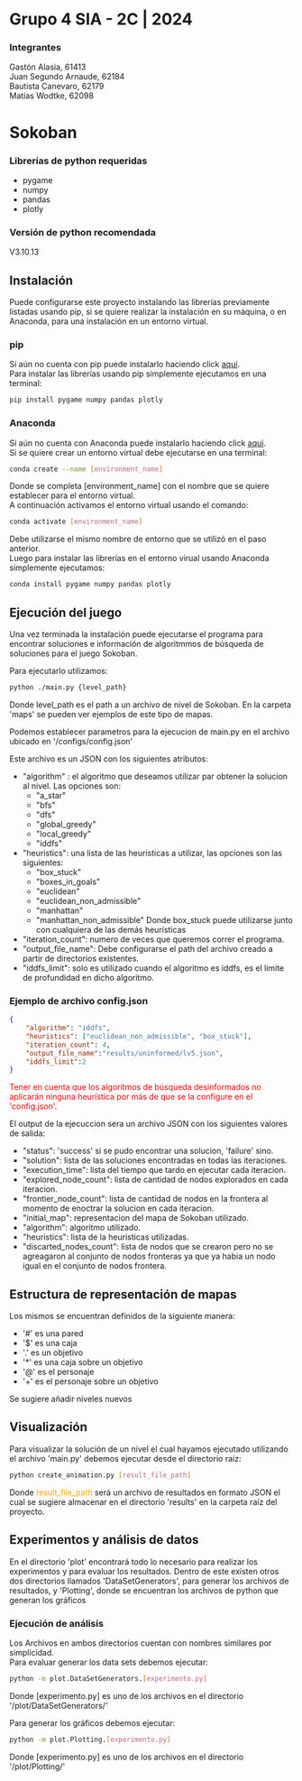 # Grupo 4 SIA - 2C | 2024

### Integrantes

Gastón Alasia, 61413\
Juan Segundo Arnaude, 62184\
Bautista Canevaro, 62179\
Matías Wodtke, 62098

# Sokoban

### Librerías de python requeridas
* pygame
* numpy
* pandas
* plotly

### Versión de python recomendada
V3.10.13

## Instalación
Puede configurarse este proyecto instalando las librerías previamente listadas usando pip, si se quiere realizar la instalación en su máquina, o en Anaconda, para una instalación en un entorno virtual.

### pip
Si aún no cuenta con pip puede instalarlo haciendo click [aquí](https://pip.pypa.io/en/stable/installation/).\
Para instalar las librerías usando pip simplemente ejecutamos en una terminal:
```bash
pip install pygame numpy pandas plotly
```

### Anaconda
Si aún no cuenta con Anaconda puede instalarlo haciendo click [aquí](https://www.anaconda.com/download/success).\
Si se quiere crear un entorno virtual debe ejecutarse en una terminal:
```bash
conda create --name [environment_name]
```
Donde se completa [environment_name] con el nombre que se quiere establecer para el entorno virtual.\
A continuación activamos el entorno virtual usando el comando:
```bash
conda activate [environment_name]
```
Debe utilizarse el mismo nombre de entorno que se utilizó en el paso anterior.\
Luego para instalar las librerías en el entorno virual usando Anaconda simplemente ejecutamos:
```bash
conda install pygame numpy pandas plotly
```

## Ejecución del juego 

Una vez terminada la instalación puede ejecutarse el programa para encontrar soluciones e información de algoritmmos de búsqueda de soluciones para el juego Sokoban.

Para ejecutarlo utilizamos:
```bash
python ./main.py {level_path}
```
Donde level_path es el path a un archivo de nivel de Sokoban. En la carpeta 'maps' se pueden ver ejemplos de este tipo de mapas.

Podemos establecer parametros para la ejecucion de main.py en el archivo ubicado en '/configs/config.json'

Este archivo es un JSON con los siguientes atributos:
* "algorithm" : el algoritmo que deseamos utilizar par obtener la solucion al nivel. Las opciones son:
  * "a_star"
  * "bfs"
  * "dfs"
  * "global_greedy"
  * "local_greedy"
  * "iddfs"
* "heuristics": una lista de las heuristicas a utilizar, las opciones son las siguientes:
  * "box_stuck"
  * "boxes_in_goals"
  * "euclidean"
  * "euclidean_non_admissible"
  * "manhattan"
  * "manhattan_non_admissible"
  Donde box_stuck puede utilizarse junto con cualquiera de las demás heurísticas
* "iteration_count": numero de veces que queremos correr el programa.
* "output_file_name": Debe configurarse el path del archivo creado a partir de directorios existentes.
* "iddfs_limit": solo es utilizado cuando el algoritmo es iddfs, es el limite de profundidad en dicho algoritmo.

### Ejemplo de archivo config.json
```json
{
    "algorithm": "iddfs",
    "heuristics": ["euclidean_non_admissible", "box_stuck"],
    "iteration_count": 4,
    "output_file_name":"results/uninformed/lv5.json",
    "iddfs_limit":2
}
```

<span style="color:red">Tener en cuenta que los algoritmos de búsqueda desinformados no aplicarán ninguna heurística por más de que se la configure en el 'config.json'</span>.

El output de la ejecuccion sera un archivo JSON con los siguientes valores de salida:
* "status": 'success' si se pudo encontrar una solucion, 'failure' sino.
* "solution": lista de las soluciones encontradas en todas las iteraciones.
* "execution_time": lista del tiempo que tardo en ejecutar cada iteracion.
* "explored_node_count": lista de cantidad de nodos explorados en cada iteracion.
* "frontier_node_count": lista de cantidad de nodos en la frontera al momento de enoctrar la solucion en cada iteracion.
* "initial_map": representacion del mapa de Sokoban utilizado.
* "algorithm": algoritmo utilizado.
* "heuristics": lista de la heuristicas utilizadas.
* "discarted_nodes_count": lista de nodos que se crearon pero no se agreagaron al conjunto de nodos fronteras ya que ya habia un nodo igual en el conjunto de nodos frontera.

## Estructura de representación de mapas

Los mismos se encuentran definidos de la siguiente manera:
* '#' es una pared
* '$' es una caja
* '.' es un objetivo
* '*' es una caja sobre un objetivo
* '@' es el personaje
* '+' es el personaje sobre un objetivo

Se sugiere añadir niveles nuevos 

## Visualización

Para visualizar la solución de un nivel el cual hayamos ejecutado utilizando el archivo 'main.py' debemos ejecutar desde el directorio raíz:
```bash
python create_animation.py [result_file_path]
```
Donde <span style="color:orange">result_file_path</span> será un archivo de resultados en formato JSON el cual se sugiere almacenar en el directorio 'results' en la carpeta raíz del proyecto.

## Experimentos y análisis de datos
En el directorio 'plot' encontrará todo lo necesario para realizar los experimentos y para evaluar los resultados. Dentro de este existen otros dos directorios llamados 'DataSetGenerators', para generar los archivos de resultados, y 'Plotting', donde se encuentran los archivos de python que generan los gráficos

### Ejecución de análisis

Los Archivos en ambos directorios cuentan con nombres similares por simplicidad.\
Para evaluar generar los data sets debemos ejecutar:
```bash
python -m plot.DataSetGenerators.[experimento.py]
```
Donde [experimento.py] es uno de los archivos en el directorio '/plot/DataSetGenerators/'

Para generar los gráficos debemos ejecutar:
```bash
python -m plot.Plotting.[experimento.py]
```
Donde [experimento.py] es uno de los archivos en el directorio '/plot/Plotting/'

